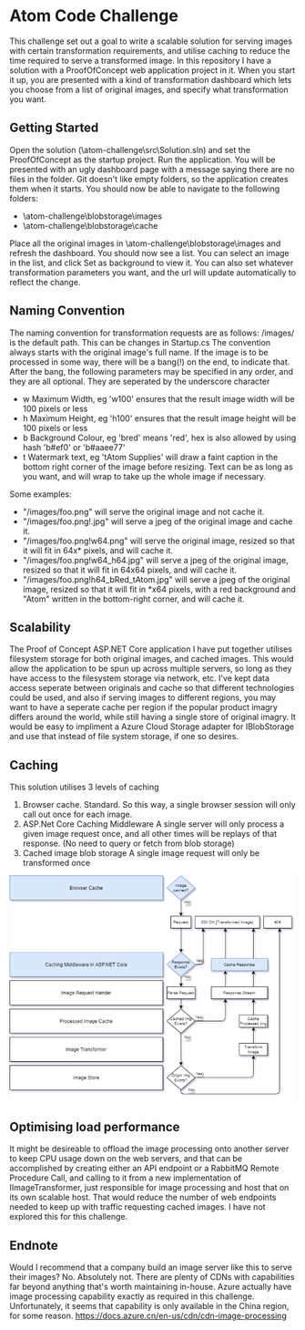 # Atom Code Challenge

This challenge set out a goal to write a scalable solution for serving images with certain transformation requirements, and utilise caching to reduce the time required to serve a transformed image. In this repository I have a solution with a ProofOfConcept web application project in it. When you start it up, you are presented with a kind of transformation dashboard which lets you choose from a list of original images, and specify what transformation you want.

## Getting Started
Open the solution (\atom-challenge\src\Solution.sln) and set the ProofOfConcept as the startup project. Run the application. You will be presented with an ugly dashboard page with a message saying there are no files in the folder.
Git doesn't like empty folders, so the application creates them when it starts. You should now be able to navigate to the following folders:
   * \atom-challenge\blobstorage\images
   * \atom-challenge\blobstorage\cache

Place all the original images in \atom-challenge\blobstorage\images and refresh the dashboard. You should now see a list.
You can select an image in the list, and click Set as background to view it.
You can also set whatever transformation parameters you want, and the url will update automatically to reflect the change.


## Naming Convention
The naming convention for transformation requests are as follows:
/images/ is the default path. This can be changes in Startup.cs
The convention always starts with the original image's full name.
If the image is to be processed in some way, there will be a bang(!) on the end, to indicate that.
After the bang, the following parameters may be specified in any order, and they are all optional. They are seperated by the underscore character
* w<width>  Maximum Width, eg 'w100' ensures that the result image width will be 100 pixels or less
* h<height> Maximum Height, eg 'h100' ensures that the result image height will be 100 pixels or less
* b<Colour> Background Colour, eg 'bred' means 'red', hex is also allowed by using hash 'b#ef0' or 'b#aaee77'
* t<Text>   Watermark text, eg 'tAtom Supplies' will draw a faint caption in the bottom right corner of the image before resizing. Text can be as long as you want, and will wrap to take up the whole image if necessary.

Some examples:

* "/images/foo.png" will serve the original image and not cache it.
* "/images/foo.png!.jpg" will serve a jpeg of the original image and cache it.
* "/images/foo.png!w64.png" will serve the original image, resized so that it will fit in 64x* pixels, and will cache it.
* "/images/foo.png!w64_h64.jpg" will serve a jpeg of the original image, resized so that it will fit in 64x64 pixels, and will cache it.
* "/images/foo.png!h64_bRed_tAtom.jpg" will serve a jpeg of the original image, resized so that it will fit in *x64 pixels, with a red background and "Atom" written in the bottom-right corner, and will cache it.

## Scalability

The Proof of Concept ASP.NET Core application I have put together utilises filesystem storage for both original images, and cached images. This would allow the application to be spun up across multiple servers, so long as they have access to the filesystem storage via network, etc. I've kept data access seperate between originals and cache so that different technologies could be used, and also if serving images to different regions, you may want to have a seperate cache per region if the popular product imagry differs around the world, while still having a single store of original imagry. It would be easy to impliment a Azure Cloud Storage adapter for IBlobStorage and use that instead of file system storage, if one so desires.


## Caching

This solution utilises 3 levels of caching
1. Browser cache. Standard.
   So this way, a single browser session will only call out once for each image.
3. ASP.Net Core Caching Middleware
   A single server will only process a given image request once, and all other times will be replays of that response. (No need to query or fetch from blob storage)
5. Cached image blob storage
   A single image request will only be transformed once

![Architecture](https://github.com/graemejob/atom-challenge/blob/main/docs/Architecture%20Layers%20and%20Flow.png?raw=true)

## Optimising load performance

It might be desireable to offload the image processing onto another server to keep CPU usage down on the web servers, and that can be accomplished by creating either an API  endpoint or a RabbitMQ Remote Procedure Call, and calling to it from a new implementation of IImageTransformer, just responsible for image processing and host that on its own scalable host. That would reduce the number of web endpoints needed to keep up with traffic requesting cached images. I have not explored this for this challenge.


## Endnote

Would I recommend that a company build an image server like this to serve their images? No. Absolutely not. There are plenty of CDNs with capabilities far beyond anything that's worth maintaining in-house. Azure actually have image processing capability exactly as required in this challenge. Unfortunately, it seems that capability is only available in the China region, for some reason.
https://docs.azure.cn/en-us/cdn/cdn-image-processing



